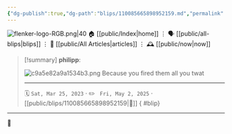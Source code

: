 ```yaml
---
{"dg-publish":true,"dg-path":"blips/110085665898952159.md","permalink":"/blips/110085665898952159/","title":"philipp on mastodon @ 2023-03-25"}
---
```



<div class="transclusion internal-embed is-loaded"><div class="markdown-embed">




![flenker-logo-RGB.png|40](/img/user/attachments/flenker-logo-RGB.png)
🏠 [[public/Index\|home]]  ⋮ 🗣️ [[public/all-blips\|blips]] ⋮  📝 [[public/All Articles\|articles]]  ⋮ 🕰️ [[public/now\|now]]


</div></div>


> [!summary] **philipp**:
>
> ![c9a5e82a9a1534b3.png](/img/user/attachments/c9a5e82a9a1534b3.png)
> Because you fired them all you twat
> - - -
>
> 🗓️ <code>Sat, Mar 25, 2023</code>  · ✏️ <code> Fri, May 2, 2025</code>  · [[public/blips/110085665898952159\|🔗]]
{ #blip}


- - -

 👾
